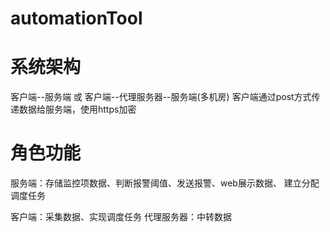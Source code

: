 # automationTool
# 系统架构
客户端--服务端 或 客户端--代理服务器--服务端(多机房)
客户端通过post方式传递数据给服务端，使用https加密

# 角色功能
服务端：存储监控项数据、判断报警阈值、发送报警、web展示数据、
建立分配调度任务

客户端：采集数据、实现调度任务
代理服务器：中转数据